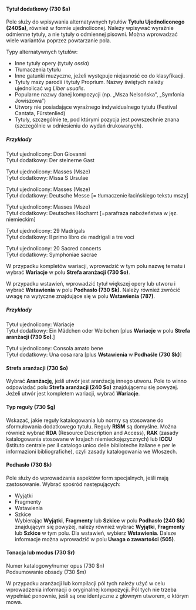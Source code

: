 #### Tytuł dodatkowy (730 $a)  

Pole służy do wpisywania alternatywnych tytułów **Tytułu Ujednoliconego (240$a)**, również w formie ujednoliconej. Należy wpisywać wyraźnie odmienne tytuły, a nie tytuły o odmiennej pisowni. Można wprowadzać wiele wariantów poprzez powtarzanie pola.

Typy alternatywnych tytułów:

- Inne tytuły opery (tytuły _ossia_)
- Tłumaczenia tytułu  
- Inne gatunki muzyczne, jeżeli występuje niejasność co do klasyfikacji.  
- Tytuły mszy parodii i tytuły Proprium. Nazwy świętych należy ujednolicać wg _Liber usualis._
- Popularne nazwy danej kompozycji  (np. „Msza Nelsońska”, „Symfonia Jowiszowa”)
- Utwory nie posiadające wyraźnego indywidualnego tytułu (Festival Cantata, Fürstenlied)
- Tytuły, szczególnie te, pod którymi pozycja jest powszechnie znana (szczególnie w odniesieniu do wydań drukowanych).

##### Przykłady

Tytuł ujednolicony: Don Giovanni  
Tytuł dodatkowy: Der steinerne Gast  

Tytuł ujednolicony: Masses (Msze)  
Tytuł dodatkowy: Missa S Ursulae  

Tytuł ujednolicony: Masses (Msze)  
Tytuł dodatkowy: Deutsche Messe [= tłumaczenie łacińskiego tekstu mszy]  

Tytuł ujednolicony: Masses (Msze)  
Tytuł dodatkowy: Deutsches Hochamt [=parafraza nabożeństwa w jęz. niemieckim]

Tytuł ujednolicony: 29 Madrigals   
Tytuł dodatkowy: Il primo libro de madrigali a tre voci

Tytuł ujednolicony: 20 Sacred concerts   
Tytuł dodatkowy: Symphoniae sacrae

W przypadku kompletów wariacji, wprowadzić w tym polu nazwę tematu i wybrać **Wariacje** w polu **Strefa aranżacji (730 $o)**.

W przypadku wstawień, wprowadzić tytuł większej opery lub utworu i wybrać **Wstawienia**  w polu **Podhasło (730 $k)**. Należy również zwrócić uwagę na wytyczne znajdujące się w polu **Wstawienia (787)**.

##### Przykłady

Tytuł ujednolicony: Wariacje  
Tytuł dodatkowy: Ein Mädchen oder Weibchen [plus **Wariacje** w polu **Strefa aranżacji (730 $o)**.]

Tytuł ujednolicony: Consola amato bene  
Tytuł dodatkowy: Una cosa rara [plus **Wstawienia** w **Podhaśle (730 $k)**]

#### Strefa aranżacji (730 $o)

Wybrać **Aranżację**, jeśli utwór jest aranżacją innego utworu. Pole to winno odpowiadać polu **Strefa aranżacji (240 $o)** znajdującemu się powyżej. Jeżeli utwór jest kompletem wariacji, wybrać **Wariacje**.

####  

#### Typ reguły (730 $g)  

Wskazać, jakie reguły katalogowania lub normy są stosowane do sformułowania dodatkowego tytułu. Reguły **RISM** są domyślne. Można również wybrać **RDA** (Resource Description and Access), **RAK** (zasady katalogowania stosowane w krajach niemieckojęzycznych) lub **ICCU** (Istituto centrale per il catalogo unico delle biblioteche italiane e per le informazioni bibliografiche), czyli zasady katalogowania we Włoszech.

#### Podhasło (730 $k)

Pole służy do wprowadzania aspektów form specjalnych, jeśli mają zastosowanie. Wybrać spośród następujących:

- Wyjątki
- Fragmenty
- Wstawienia
- Szkice  
Wybierając **Wyjątki**, **Fragmenty** lub **Szkice** w polu **Podhasło (240 $k)** znajdującym się powyżej, należy również wybrać **Wyjątki**, **Fragmenty** lub **Szkice** w tym polu. Dla wstawień, wybierz **Wstawienia**. Dalsze informacje można wprowadzić w polu **Uwaga o zawartości (505)**.



#### Tonacja lub modus (730 $r)   
Numer katalogowy/numer opus (730 $n)   
Podsumowanie obsady (730 $m)

W przypadku aranżacji lub kompilacji pól tych należy użyć w celu wprowadzenia informacji o oryginalnej kompozycji. Pól tych nie trzeba wypełniać ponownie, jeśli są one identyczne z głównym utworem, o którym mowa.

